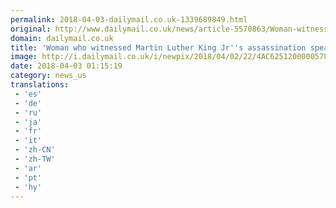 ```yaml
---
permalink: 2018-04-03-dailymail.co.uk-1339689849.html
original: http://www.dailymail.co.uk/news/article-5570863/Woman-witnessed-Martin-Luther-King-Jrs-assassination-just-8-breaks-silence.html?ITO=1490&ns_mchannel=rss&ns_campaign=1490
domain: dailymail.co.uk
title: 'Woman who witnessed Martin Luther King Jr''s assassination speaks out'
image: http://i.dailymail.co.uk/i/newpix/2018/04/02/22/4AC6251200000578-0-image-a-19_1522702950524.jpg
date: 2018-04-03 01:15:19
category: news_us
translations: 
 - 'es'
 - 'de'
 - 'ru'
 - 'ja'
 - 'fr'
 - 'it'
 - 'zh-CN'
 - 'zh-TW'
 - 'ar'
 - 'pt'
 - 'hy'
---
```


